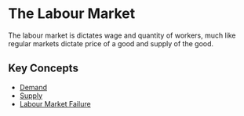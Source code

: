 # The Labour Market #
The labour market is dictates wage and quantity of workers, much like regular markets dictate price of a good and supply of the good.

## Key Concepts ##
- [Demand](demand.md)
- [Supply](supply.md)
- [Labour Market Failure](labour_market_failure.md)
